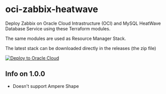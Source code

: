 # oci-zabbix-heatwave

Deploy Zabbix on Oracle Cloud Intrastructure (OCI) and MySQL HeatWave Database Service using these Terraform modules.

The same modules are used as Resource Manager Stack.

The latest stack can be downloaded directly in the releases (the zip file)

[![Deploy to Oracle Cloud](https://oci-resourcemanager-plugin.plugins.oci.oraclecloud.com/latest/deploy-to-oracle-cloud.svg)](https://cloud.oracle.com/resourcemanager/stacks/create?zipUrl=https://github.com/lefred/oci-zabbix-heatwave/releases/download/v1.0.0/stack_zabbix_heatwave.zip)

## Info on 1.0.0

- Doesn't support Ampere Shape
